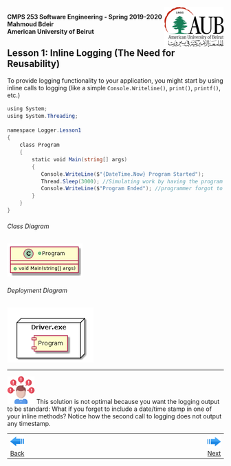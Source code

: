 <img style="float: right;" src="../../Images/aublogosmall.png"> 

**CMPS 253 Software Engineering - Spring 2019-2020 \
Mahmoud Bdeir \
American University of Beirut**




## Lesson 1: Inline Logging (The Need for Reusability)


To provide logging functionality to your application, you might start by using inline calls to logging (like a simple `Console.Writeline()`, `print()`, `printf()`, etc.)

 
 ```c#
using System;
using System.Threading;
 
namespace Logger.Lesson1
{
    class Program
    {
        static void Main(string[] args)
        {
            Console.WriteLine($"{DateTime.Now} Program Started");
            Thread.Sleep(3000); //Simulating work by having the program sleep for 3 seconds
            Console.WriteLine($"Program Ended"); //programmer forgot to include time stamp
        }
    }
}
```

###### Class Diagram
![Lesson 1 Class Diagram](../images/Class-Diagram.png)
###### Deployment Diagram
![Lesson 1 Deployment Diagram](../images/Deployment-Diagram.png)


_____

![problem icon](../../Images/problem.png 'Problem') This solution is not optimal because you want the logging output to be standard: What if you forget to include a date/time stamp in one of your inline methods? Notice how the second call to logging does not output any timestamp.

<table style='width=100%;'>
<tr>
<td><a href="../../../../"><img src='../../Images/leftarrow.png'> Back</a></td>
<td width="100%"></td>
<td><a href="../../../../tree/master/Lesson%2002%20Log%20Method"><img src='../../Images/rightarrow.png'> Next</a></td>
</tr>
</table>
